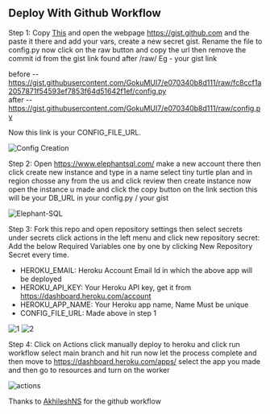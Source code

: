 ## Deploy With Github Workflow

Step 1: Copy [This](https://raw.githubusercontent.com/TgCatUB/catuserbot/master/exampleconfig.py) and open the webpage https://gist.github.com and the paste it there 
 and add your vars, create a new secret gist. Rename the file to config.py now click on the raw button and copy the url then remove the commit id from the gist link found after /raw/
 Eg - your gist link

 before -- https://gist.githubusercontent.com/GokuMUI7/e070340b8d111/raw/fc8ccf1a2057871f54593ef7853f64d51642f1ef/config.py           
 after -- https://gist.githubusercontent.com/GokuMUI7/e070340b8d111/raw/config.py 
 
 Now this link is your CONFIG_FILE_URL.

![Config Creation](https://telegra.ph/file/4021e4769857a69bacd35.jpg)

Step 2: Open https://www.elephantsql.com/ make a new account there then click create new instance and type in a name select tiny turtle plan and in region chosse any from the us
        and click review then create instance now open the instance u made and click the copy button on the link section this will be your DB_URL in your config.py / your gist
        
 ![Elephant-SQL](https://github.com/GokuMUI7/catuserbot-heroku/raw/main/elephantsql.gif)      
       
Step 3: Fork this repo and open repository settings then select secrets under secrets click actions in the left menu and click new repository secret:
        Add the below Required Variables one by one by clicking New Repository Secret every time.

   - HEROKU_EMAIL: Heroku Account Email Id in which the above app will be deployed
   - HEROKU_API_KEY: Your Heroku API key, get it from https://dashboard.heroku.com/account
   - HEROKU_APP_NAME: Your Heroku app name, Name Must be unique
   - CONFIG_FILE_URL: Made above in step 1

![1](https://telegra.ph/file/a773aab2b34bc999081f5.jpg)
![2](https://telegra.ph/file/1fd806354ffcf2a3a0e33.jpg)

Step 4: Click on Actions click manually deploy to heroku and click run workflow select main branch and hit run now let the process complete and then move to https://dashboard.heroku.com/apps/
        select the app you made and then go to resources and turn on the worker
       
![actions](https://telegra.ph/file/2f9504b895bb375c06a30.jpg)

Thanks to [AkhileshNS](https://github.com/AkhileshNS) for the github workflow

